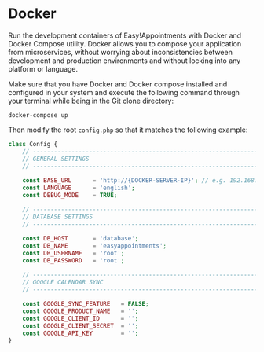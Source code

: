 # Docker

Run the development containers of Easy!Appointments with Docker and Docker Compose utility. Docker allows you to compose your application from microservices, without worrying about inconsistencies between development and production environments and without locking into any platform or language. 

Make sure that you have Docker and Docker compose installed and configured in your system and execute the following command through your terminal while being in the Git clone directory: 

`docker-compose up`

Then modify the root `config.php` so that it matches the following example: 

```php 
class Config {
    // ------------------------------------------------------------------------
    // GENERAL SETTINGS
    // ------------------------------------------------------------------------
    
    const BASE_URL      = 'http://{DOCKER-SERVER-IP}'; // e.g. 192.168.99.100
    const LANGUAGE      = 'english';
    const DEBUG_MODE    = TRUE;

    // ------------------------------------------------------------------------
    // DATABASE SETTINGS
    // ------------------------------------------------------------------------
    
    const DB_HOST       = 'database';
    const DB_NAME       = 'easyappointments';
    const DB_USERNAME   = 'root';
    const DB_PASSWORD   = 'root';

    // ------------------------------------------------------------------------
    // GOOGLE CALENDAR SYNC
    // ------------------------------------------------------------------------
    
    const GOOGLE_SYNC_FEATURE   = FALSE; 
    const GOOGLE_PRODUCT_NAME   = '';
    const GOOGLE_CLIENT_ID      = '';
    const GOOGLE_CLIENT_SECRET  = '';
    const GOOGLE_API_KEY        = '';
}
```
